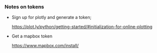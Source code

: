 ### Notes on tokens ###

- Sign up for plotly and generate a token;

    https://plot.ly/python/getting-started/#initialization-for-online-plotting
    

- Get a mapbox token

    https://www.mapbox.com/install/


